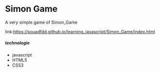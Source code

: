 <h1>Simon Game</h1>
<p>A  very simple game of Simon_Game<p>

 link:<a target="_blank" >https://souadfdd.github.io/learning_javascript/Simon_Game/index.html</a>
 
  
  
  <h5>technologie</h5>
  <ul>
  <li>javascript</li>
  <li>HTML5</li>
  <li>CSS3</li>
 
